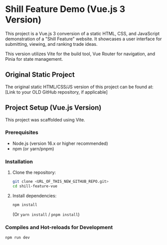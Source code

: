 # Shill Feature Demo (Vue.js 3 Version)

This project is a Vue.js 3 conversion of a static HTML, CSS, and JavaScript demonstration of a "Shill Feature" website. It showcases a user interface for submitting, viewing, and ranking trade ideas.

This version utilizes Vite for the build tool, Vue Router for navigation, and Pinia for state management.

## Original Static Project

The original static HTML/CSS/JS version of this project can be found at: [Link to your OLD GitHub repository, if applicable]

## Project Setup (Vue.js Version)

This project was scaffolded using Vite.

### Prerequisites

*   Node.js (version 16.x or higher recommended)
*   npm (or yarn/pnpm)

### Installation

1.  Clone the repository:
    ```bash
    git clone <URL_OF_THIS_NEW_GITHUB_REPO.git>
    cd shill-feature-vue 
    ```
2.  Install dependencies:
    ```bash
    npm install
    ```
    (Or `yarn install` / `pnpm install`)

### Compiles and Hot-reloads for Development

```bash
npm run dev